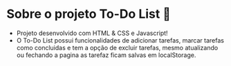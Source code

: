 # Sobre o projeto To-Do List 📝
- Projeto desenvolvido com HTML & CSS e Javascript!
- O To-Do List possui funcionalidades de adicionar tarefas, marcar tarefas como concluidas e tem a opção de excluir tarefas,
  mesmo atualizando ou fechando a pagina as tarefaz ficam salvas em localStorage.
  
